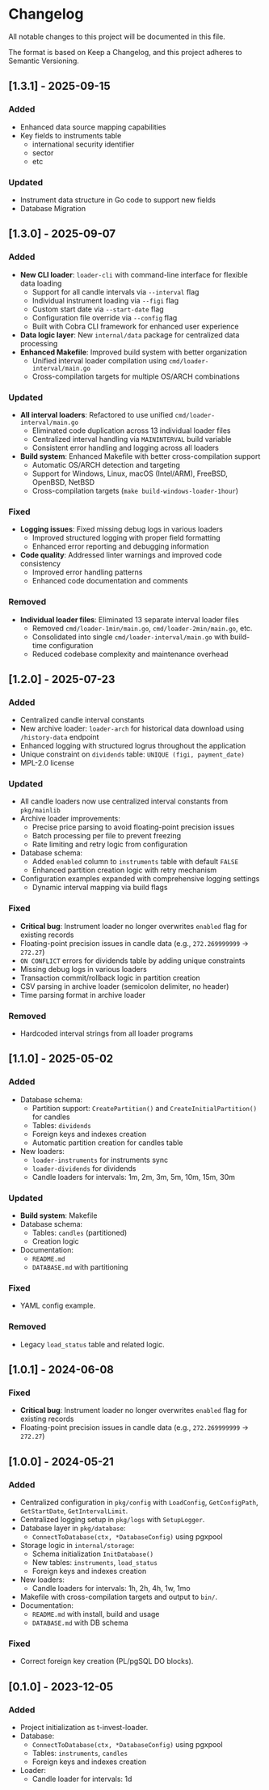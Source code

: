 # Changelog

All notable changes to this project will be documented in this file.

The format is based on Keep a Changelog, and this project adheres to Semantic Versioning.

## [1.3.1] - 2025-09-15

### Added
- Enhanced data source mapping capabilities
- Key fields to instruments table
  - international security identifier
  - sector
  - etc

### Updated
- Instrument data structure in Go code to support new fields
- Database Migration

## [1.3.0] - 2025-09-07

### Added
- **New CLI loader**: `loader-cli` with command-line interface for flexible data loading
  - Support for all candle intervals via `--interval` flag
  - Individual instrument loading via `--figi` flag
  - Custom start date via `--start-date` flag
  - Configuration file override via `--config` flag
  - Built with Cobra CLI framework for enhanced user experience
- **Data logic layer**: New `internal/data` package for centralized data processing
- **Enhanced Makefile**: Improved build system with better organization
  - Unified interval loader compilation using `cmd/loader-interval/main.go`
  - Cross-compilation targets for multiple OS/ARCH combinations

### Updated
- **All interval loaders**: Refactored to use unified `cmd/loader-interval/main.go`
  - Eliminated code duplication across 13 individual loader files
  - Centralized interval handling via `MAININTERVAL` build variable
  - Consistent error handling and logging across all loaders
- **Build system**: Enhanced Makefile with better cross-compilation support
  - Automatic OS/ARCH detection and targeting
  - Support for Windows, Linux, macOS (Intel/ARM), FreeBSD, OpenBSD, NetBSD
  - Cross-compilation targets (`make build-windows-loader-1hour`)

### Fixed
- **Logging issues**: Fixed missing debug logs in various loaders
  - Improved structured logging with proper field formatting
  - Enhanced error reporting and debugging information
- **Code quality**: Addressed linter warnings and improved code consistency
  - Improved error handling patterns
  - Enhanced code documentation and comments

### Removed
- **Individual loader files**: Eliminated 13 separate interval loader files
  - Removed `cmd/loader-1min/main.go`, `cmd/loader-2min/main.go`, etc.
  - Consolidated into single `cmd/loader-interval/main.go` with build-time configuration
  - Reduced codebase complexity and maintenance overhead


## [1.2.0] - 2025-07-23
### Added
- Centralized candle interval constants
- New archive loader: `loader-arch` for historical data download using `/history-data` endpoint
- Enhanced logging with structured logrus throughout the application
- Unique constraint on `dividends` table: `UNIQUE (figi, payment_date)`
- MPL-2.0 license

### Updated
- All candle loaders now use centralized interval constants from `pkg/mainlib`
- Archive loader improvements:
  - Precise price parsing to avoid floating-point precision issues
  - Batch processing per file to prevent freezing
  - Rate limiting and retry logic from configuration
- Database schema:
  - Added `enabled` column to `instruments` table with default `FALSE`
  - Enhanced partition creation logic with retry mechanism
- Configuration examples expanded with comprehensive logging settings
  - Dynamic interval mapping via build flags
  
### Fixed
- **Critical bug**: Instrument loader no longer overwrites `enabled` flag for existing records
- Floating-point precision issues in candle data (e.g., `272.269999999` → `272.27`)
- `ON CONFLICT` errors for dividends table by adding unique constraints
- Missing debug logs in various loaders
- Transaction commit/rollback logic in partition creation
- CSV parsing in archive loader (semicolon delimiter, no header)
- Time parsing format in archive loader

### Removed
- Hardcoded interval strings from all loader programs

## [1.1.0] - 2025-05-02
### Added
- Database schema:
  - Partition support: `CreatePartition()` and `CreateInitialPartition()` for candles
  - Tables: `dividends`
  - Foreign keys and indexes creation
  - Automatic partition creation for candles table
- New loaders:
  - `loader-instruments` for instruments sync
  - `loader-dividends` for dividends
  - Candle loaders for intervals: 1m, 2m, 3m, 5m, 10m, 15m, 30m

### Updated
- **Build system**: Makefile 
- Database schema:
  - Tables: `candles` (partitioned)
  - Сreation logic
- Documentation:
  - `README.md`
  - `DATABASE.md` with partitioning

### Fixed
- YAML config example.

### Removed
- Legacy `load_status` table and related logic.

## [1.0.1] - 2024-06-08

### Fixed
- **Critical bug**: Instrument loader no longer overwrites `enabled` flag for existing records
- Floating-point precision issues in candle data (e.g., `272.269999999` → `272.27`)

## [1.0.0] - 2024-05-21
### Added
- Centralized configuration in `pkg/config` with `LoadConfig`, `GetConfigPath`, `GetStartDate`, `GetIntervalLimit`.
- Centralized logging setup in `pkg/logs` with `SetupLogger`.
- Database layer in `pkg/database`:
  - `ConnectToDatabase(ctx, *DatabaseConfig)` using pgxpool
- Storage logic in `internal/storage`:
  - Schema initialization `InitDatabase()`
  - New tables: `instruments`, `load_status`
  - Foreign keys and indexes creation
- New loaders:
  - Candle loaders for intervals: 1h, 2h, 4h, 1w, 1mo
- Makefile with cross-compilation targets and output to `bin/`.
- Documentation:
  - `README.md` with install, build and usage
  - `DATABASE.md` with DB schema
### Fixed
- Correct foreign key creation (PL/pgSQL DO blocks).

## [0.1.0] - 2023-12-05
### Added
- Project initialization as t-invest-loader.
- Database:
  - `ConnectToDatabase(ctx, *DatabaseConfig)` using pgxpool
  - Tables: `instruments`, `candles`
  - Foreign keys and indexes creation
- Loader:
  - Candle loader for intervals: 1d
